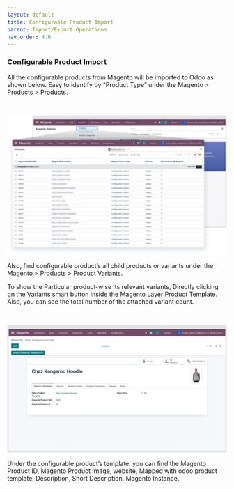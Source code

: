 ```yaml
---
layout: default
title: Configurable Product Import
parent: Import/Export Operations
nav_order: 4.6
---
```


### Configurable Product Import



All the configurable products from Magento will be imported to Odoo as shown below. Easy to identify by “Product Type” under the Magento > Products > Products.


 


![](./images/4-6-1.png)


Also, find configurable product’s all child products or variants under the Magento > Products > Product Variants.


To show the Particular product-wise its relevant variants, Directly clicking on the Variants smart button inside the Magento Layer Product Template. Also, you can see the total number of the attached variant count.


 


![](./images/4-6-2.png)


Under the configurable product’s template, you can find the Magento Product ID, Magento Product Image, website, Mapped with odoo product template, Description, Short Description, Magento Instance.




